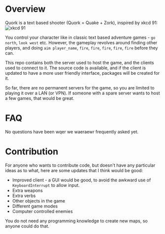 Overview
========

Quork is a text based shooter (Quork = Quake + Zork), inspired by xkcd 91:
![xkcd 91](http://imgs.xkcd.com/comics/pwned.png)

You control your character like in classic text based adventure games - `go north`, `look west` etc.
However, the gameplay revolves around finding other players, and doing `aim player_name`, `fire`, `fire`, `fire`, `fire`, `fire` before they can.

This repo contains both the server used to host the game, and the clients used to connect to it.
The source code is available, and if the client is updated to have a more user friendly interface, packages will be created for it.

So far, there are no permanent servers for the game, so you are limited to playing it over a LAN (or VPN).
If someone with a spare server wants to host a few games, that would be great.

FAQ
===

No questions have been wqer we  waeraewr frequently asked yet.

Contribution
============

For anyone who wants to contribute code, but doesn't have any particular ideas as to what, here are some updates that I think would be good:

* Improved client - a GUI would be good, to avoid the awkward use of `KeyboardInterrupt` to allow input.
* Extra weapons
* Extra verbs
* Other objects in the game
* Different game modes
* Computer controlled enemies

You do not need any programming knowledge to create new maps, so anyone could do that.